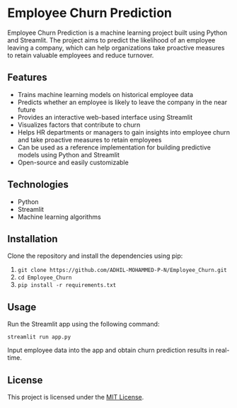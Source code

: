 # Employee Churn Prediction

Employee Churn Prediction is a machine learning project built using Python and Streamlit. The project aims to predict the likelihood of an employee leaving a company, which can help organizations take proactive measures to retain valuable employees and reduce turnover.

## Features

- Trains machine learning models on historical employee data
- Predicts whether an employee is likely to leave the company in the near future
- Provides an interactive web-based interface using Streamlit
- Visualizes factors that contribute to churn
- Helps HR departments or managers to gain insights into employee churn and take proactive measures to retain employees
- Can be used as a reference implementation for building predictive models using Python and Streamlit
- Open-source and easily customizable

## Technologies

- Python
- Streamlit
- Machine learning algorithms

## Installation

Clone the repository and install the dependencies using pip:

1. `git clone https://github.com/ADHIL-MOHAMMED-P-N/Employee_Churn.git`
2. `cd Employee_Churn`
3. `pip install -r requirements.txt`

## Usage

Run the Streamlit app using the following command:

`streamlit run app.py`

Input employee data into the app and obtain churn prediction results in real-time.


## License

This project is licensed under the [MIT License](LICENSE).
